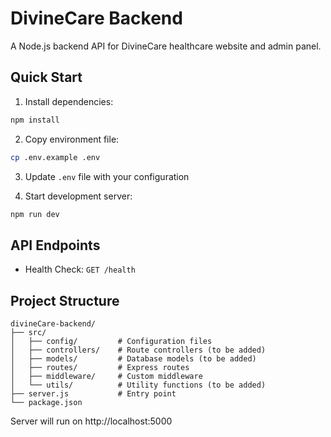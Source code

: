 # DivineCare Backend

A Node.js backend API for DivineCare healthcare website and admin panel.

## Quick Start

1. Install dependencies:

```bash
npm install
```

2. Copy environment file:

```bash
cp .env.example .env
```

3. Update `.env` file with your configuration

4. Start development server:

```bash
npm run dev
```

## API Endpoints

- Health Check: `GET /health`

## Project Structure

```
divineCare-backend/
├── src/
│   ├── config/         # Configuration files
│   ├── controllers/    # Route controllers (to be added)
│   ├── models/         # Database models (to be added)
│   ├── routes/         # Express routes
│   ├── middleware/     # Custom middleware
│   └── utils/          # Utility functions (to be added)
├── server.js           # Entry point
└── package.json
```

Server will run on http://localhost:5000

